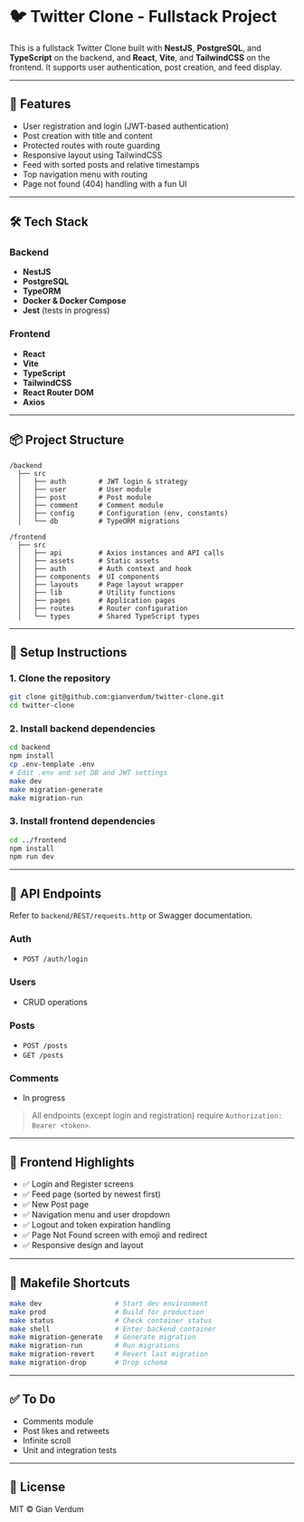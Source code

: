 # 🐦 Twitter Clone - Fullstack Project

This is a fullstack Twitter Clone built with **NestJS**, **PostgreSQL**, and **TypeScript** on the backend, and **React**, **Vite**, and **TailwindCSS** on the frontend. It supports user authentication, post creation, and feed display.

---

## 🚀 Features

- User registration and login (JWT-based authentication)
- Post creation with title and content
- Protected routes with route guarding
- Responsive layout using TailwindCSS
- Feed with sorted posts and relative timestamps
- Top navigation menu with routing
- Page not found (404) handling with a fun UI

---

## 🛠️ Tech Stack

### Backend

- **NestJS**
- **PostgreSQL**
- **TypeORM**
- **Docker & Docker Compose**
- **Jest** (tests in progress)

### Frontend

- **React**
- **Vite**
- **TypeScript**
- **TailwindCSS**
- **React Router DOM**
- **Axios**

---

## 📦 Project Structure

```
/backend
  ├── src
  │   ├── auth        # JWT login & strategy
  │   ├── user        # User module
  │   ├── post        # Post module
  │   ├── comment     # Comment module
  │   ├── config      # Configuration (env, constants)
  │   └── db          # TypeORM migrations

/frontend
  ├── src
  │   ├── api         # Axios instances and API calls
  │   ├── assets      # Static assets
  │   ├── auth        # Auth context and hook
  │   ├── components  # UI components
  │   ├── layouts     # Page layout wrapper
  │   ├── lib         # Utility functions
  │   ├── pages       # Application pages
  │   ├── routes      # Router configuration
  │   └── types       # Shared TypeScript types
```

---

## 🔧 Setup Instructions

### 1. Clone the repository

```bash
git clone git@github.com:gianverdum/twitter-clone.git
cd twitter-clone
```

### 2. Install backend dependencies

```bash
cd backend
npm install
cp .env-template .env
# Edit .env and set DB and JWT settings
make dev
make migration-generate
make migration-run
```

### 3. Install frontend dependencies

```bash
cd ../frontend
npm install
npm run dev
```

---

## 📮 API Endpoints

Refer to `backend/REST/requests.http` or Swagger documentation.

### Auth

- `POST /auth/login`

### Users

- CRUD operations

### Posts

- `POST /posts`
- `GET /posts`

### Comments

- In progress

> All endpoints (except login and registration) require `Authorization: Bearer <token>`.

---

## 🧩 Frontend Highlights

- ✅ Login and Register screens
- ✅ Feed page (sorted by newest first)
- ✅ New Post page
- ✅ Navigation menu and user dropdown
- ✅ Logout and token expiration handling
- ✅ Page Not Found screen with emoji and redirect
- ✅ Responsive design and layout

---

## 🐳 Makefile Shortcuts

```bash
make dev                  # Start dev environment
make prod                 # Build for production
make status               # Check container status
make shell                # Enter backend container
make migration-generate   # Generate migration
make migration-run        # Run migrations
make migration-revert     # Revert last migration
make migration-drop       # Drop schema
```

---

## ✅ To Do

- Comments module
- Post likes and retweets
- Infinite scroll
- Unit and integration tests

---

## 📄 License

MIT © Gian Verdum
